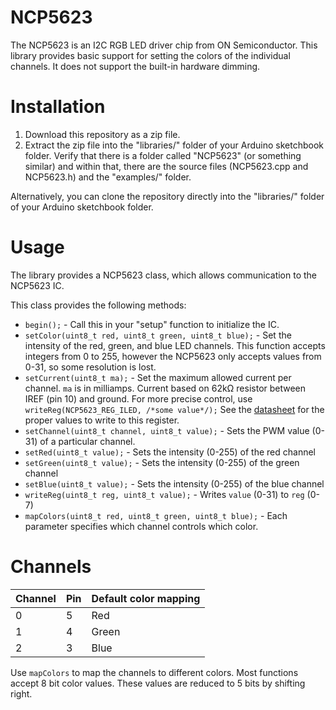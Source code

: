 # NCP5623

The NCP5623 is an I2C RGB LED driver chip from ON Semiconductor. This library provides basic support for setting the colors of the individual channels. It does not support the built-in hardware dimming.

# Installation

1. Download this repository as a zip file.
2. Extract the zip file into the "libraries/" folder of your Arduino sketchbook folder. Verify that there is a folder called "NCP5623" (or something similar) and within that, there are the source files (NCP5623.cpp and NCP5623.h) and the "examples/" folder.

Alternatively, you can clone the repository directly into the "libraries/" folder of your Arduino sketchbook folder. 

# Usage

The library provides a NCP5623 class, which allows communication to the NCP5623 IC.

This class provides the following methods:

 - `begin();` - Call this in your "setup" function to initialize the IC.
 - `setColor(uint8_t red, uint8_t green, uint8_t blue);` - Set the intensity of the red, green, and blue LED channels. This function accepts integers from 0 to 255, however the NCP5623 only accepts values from 0-31, so some resolution is lost.
 - `setCurrent(uint8_t ma);` - Set the maximum allowed current per channel. `ma` is in milliamps. Current based on 62k&#937; resistor between IREF (pin 10) and ground. For more precise control, use `writeReg(NCP5623_REG_ILED, /*some value*/);` See the [datasheet](https://www.onsemi.com/pub/Collateral/NCP5623-D.PDF) for the proper values to write to this register.
 - `setChannel(uint8_t channel, uint8_t value);` - Sets the PWM value (0-31) of a particular channel.
 - `setRed(uint8_t value);` - Sets the intensity (0-255) of the red channel
 - `setGreen(uint8_t value);` - Sets the intensity (0-255) of the green channel
 - `setBlue(uint8_t value);` - Sets the intensity (0-255) of the blue channel
 - `writeReg(uint8_t reg, uint8_t value);` - Writes `value` (0-31) to `reg` (0-7)
 - `mapColors(uint8_t red, uint8_t green, uint8_t blue);` - Each parameter specifies which channel controls which color.

 # Channels

 | Channel | Pin | Default color mapping |
 | --- | --- | --- |
 | 0 | 5 | Red |
 | 1 | 4 | Green |
 | 2 | 3 | Blue |

 Use `mapColors` to map the channels to different colors. 
 Most functions accept 8 bit color values. These values are reduced to 5 bits by shifting right.